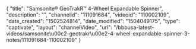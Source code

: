 {
    "title": "Samsonite&reg; GeoTrakR&trade; 4-Wheel Expandable Spinner",
    "description": "",
    "channelid": "111091684",
    "videoid": "110002109",
    "date_created": "1502524814",
    "date_modified": "1504049175",
    "type": "captivate",
    "layout": "channelVideo",
    "url": "\/bbbusa-latest-videos\/samsonite\u00c2-geotrakr\u00e2-4-wheel-expandable-spinner-3-notes\/111091684-110002109"
}